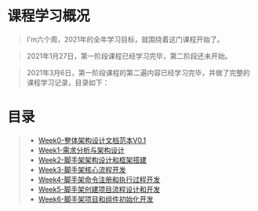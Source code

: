 # 课程学习概况
> I'm六个周，2021年的全年学习目标，就围绕着这门课程开始了。  

> 2021年1月27日，第一阶段课程已经学习完毕，第二阶段还未开始。 

> 2021年3月6日，第一阶段课程的第二遍内容已经学习完毕，并做了完整的课程学习记录，目录如下：  

# 目录

> + [Week0-整体架构设计文档范本V0.1](./99.整体架构设计文档范本V0.1.md)
> + [Week1-需求分析与架构设计](./01.需求分析与架构设计.md)
> + [Week2-脚手架架构设计和框架搭建](./02.脚手架架构设计和框架搭建.md)
> + [Week3-脚手架核心流程开发](./03.脚手架核心流程开发.md)
> + [Week4-脚手架命令注册和执行过程开发](./04.脚手架命令注册和执行过程开发.md)
> + [Week5-脚手架创建项目流程设计和开发](./05.脚手架创建项目流程设计和开发.md)
> + [Week6-脚手架项目和组件初始化开发](./06.脚手架项目和组件初始化开发.md)
